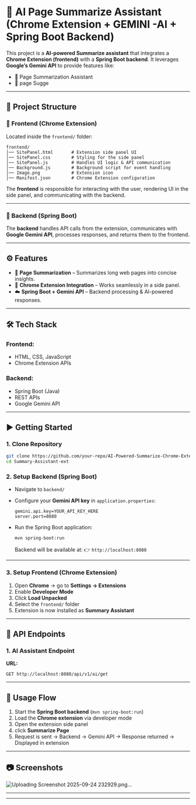 

# 🚀 AI Page Summarize Assistant (Chrome Extension + GEMINI -AI +  Spring Boot Backend)

This project is a **AI-powered Summarize assistant** that integrates a **Chrome Extension (frontend)** with a **Spring Boot backend**.
It leverages **Google’s Gemini API** to provide features like:

* 🔹 Page Summarization Assistant
* 🔹 page Sugge

---

## 📂 Project Structure

### 🔹 Frontend (Chrome Extension)

Located inside the `frontend/` folder:

```
frontend/
│── SitePanel.html       # Extension side panel UI
│── SitePanel.css        # Styling for the side panel
│── SitePanel.js         # Handles UI logic & API communication
│── Background.js        # Background script for event handling
│── Image.png            # Extension icon
│── Manifest.json        # Chrome Extension configuration
```

The **frontend** is responsible for interacting with the user, rendering UI in the side panel, and communicating with the backend.

---

### 🔹 Backend (Spring Boot)

The **backend** handles API calls from the extension, communicates with **Google Gemini API**, processes responses, and returns them to the frontend.

---

## ⚙️ Features

* 📑 **Page Summarization** – Summarizes long web pages into concise insights.
* 🔗 **Chrome Extension Integration** – Works seamlessly in a side panel.
* ☁️ **Spring Boot + Gemini API** – Backend processing & AI-powered responses.

---

## 🛠️ Tech Stack

### Frontend:

* HTML, CSS, JavaScript
* Chrome Extension APIs

### Backend:

* Spring Boot (Java)
* REST APIs
* Google Gemini API

---

## ▶️ Getting Started

### 1. Clone Repository

```bash
git clone https://github.com/your-repo/AI-Powered-Summarize-Chrome-Extension--.git
cd Summary-Assistant-ext
```

### 2. Setup Backend (Spring Boot)

* Navigate to `backend/`
* Configure your **Gemini API key** in `application.properties`:

  ```properties
  gemini.api.key=YOUR_API_KEY_HERE
  server.port=8080
  ```
* Run the Spring Boot application:

  ```bash
  mvn spring-boot:run
  ```

  Backend will be available at:
  👉 `http://localhost:8080`

---

### 3. Setup Frontend (Chrome Extension)

1. Open **Chrome** → go to **Settings → Extensions**
2. Enable **Developer Mode**
3. Click **Load Unpacked**
4. Select the `frontend/` folder
5. Extension is now installed as **Summary Assistant**

---

## 🔗 API Endpoints

### 1. AI Assistant Endpoint

**URL:**

```
GET http://localhost:8080/api/v1/ai/get
```


---

## 📌 Usage Flow

1. Start the **Spring Boot backend** (`mvn spring-boot:run`)
2. Load the **Chrome extension** via developer mode
3. Open the extension side panel
4. click **Summarize Page**
5. Request is sent → Backend → Gemini API → Response returned → Displayed in extension

---

## 📷 Screenshots

![Uploading Screenshot 2025-09-24 232929.png…]()



---



---




